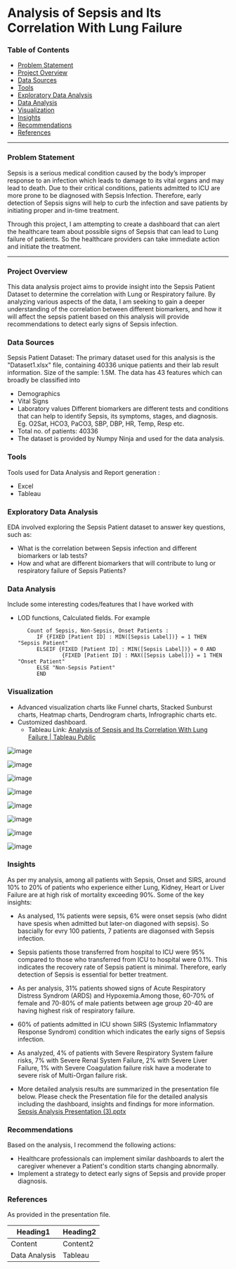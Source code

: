 # Analysis of Sepsis and Its Correlation With Lung Failure

### Table of Contents

- [Problem Statement](#problem-statement)
- [Project Overview](#project-overview)
- [Data Sources](#data-sources)
- [Tools](#tools)
- [Exploratory Data Analysis](#exploratory-data-analysis)
- [Data Analysis](#data-analysis)
- [Visualization](#visualization)
- [Insights](#insights)
- [Recommendations](#recommendations)
- [References](#references)

---

### Problem Statement
Sepsis is a serious medical condition caused by the body’s improper response to an infection which leads to damage to its vital organs and may lead to death. Due to their critical conditions, patients admitted to ICU are more prone to be diagnosed with Sepsis Infection. Therefore, early detection of Sepsis signs will help to curb the infection and save patients by initiating proper and in-time treatment. 

Through this project, I am attempting to create a dashboard that can alert the healthcare team about possible signs of Sepsis that can lead to Lung failure of patients. So the healthcare providers can take immediate action and initiate the treatment.

---

### Project Overview

This data analysis project aims to provide insight into the Sepsis Patient Dataset to determine the correlation with Lung or Respiratory failure. By analyzing various aspects of the data, I am seeking to gain a deeper understanding of the correlation between different biomarkers, and how it will affect the sepsis patient based on this analysis will provide recommendations to detect early signs of Sepsis infection.

### Data Sources 

Sepsis Patient Dataset: The primary dataset used for this analysis is the "Dataset1.xlsx" file, containing 40336 unique patients and their lab result information.
Size of the sample: 1.5M. The data has 43 features which can broadly be classified into
- Demographics
- Vital Signs
- Laboratory values
  Different biomarkers are different tests and conditions that can help to identify Sepsis, its symptoms, stages, and diagnosis. Eg. O2Sat, HCO3, PaCO3, SBP, DBP, HR, Temp, Resp etc.
- Total no. of patients: 40336
- The dataset is provided by Numpy Ninja and used for the data analysis.

### Tools 
Tools used for Data Analysis and Report generation :
- Excel
- Tableau 

### Exploratory Data Analysis

EDA involved exploring the Sepsis Patient dataset to answer key questions, such as:

- What is the correlation between Sepsis infection and different biomarkers or lab tests?
- How and what are different biomarkers that will contribute to lung or respiratory failure of Sepsis Patients?

### Data Analysis

Include some interesting codes/features that I have worked with
- LOD functions, Calculated fields. For example
  ~~~ Calculated field using LOD function
     Count of Sepsis, Non-Sepsis, Onset Patients :
        IF {FIXED [Patient ID] : MIN([Sepsis Label])} = 1 THEN "Sepsis Patient"
        ELSEIF {FIXED [Patient ID] : MIN([Sepsis Label])} = 0 AND
                {FIXED [Patient ID] : MAX([Sepsis Label])} = 1 THEN "Onset Patient"
        ELSE "Non-Sepsis Patient"
        END
  ~~~

### Visualization

- Advanced visualization charts like Funnel charts, Stacked Sunburst charts, Heatmap charts, Dendrogram charts, Infrographic charts etc.
- Customized dashboard.
  - Tableau Link: [Analysis of Sepsis and Its Correlation With Lung Failure | Tableau Public](https://public.tableau.com/views/AnalysisofSepsisandItsCorrelationWithLungFailure/AnalysisofSepsisandItsCorrelationWithLungFailure?:language=en-US&:sid=&:display_count=n&:origin=viz_share_link)
    
![image](https://github.com/SmitaPinjan/Analysis-of-Sepsis-and-Its-Correlation-With-Lung-Failure/assets/152721562/ed403ed1-eca6-4784-9168-bc13a3ade6bc)

![image](https://github.com/SmitaPinjan/Analysis-of-Sepsis-and-Its-Correlation-With-Lung-Failure/assets/152721562/d224fa77-c82b-403e-8c17-8d37b86c40d7)

![image](https://github.com/SmitaPinjan/Analysis-of-Sepsis-and-Its-Correlation-With-Lung-Failure/assets/152721562/449a5004-b3ba-448f-93c7-f6cf1ad1d62f)

![image](https://github.com/SmitaPinjan/Analysis-of-Sepsis-and-Its-Correlation-With-Lung-Failure/assets/152721562/4c33065f-b1fe-4743-a1af-b2fb643e606f)

![image](https://github.com/SmitaPinjan/Analysis-of-Sepsis-and-Its-Correlation-With-Lung-Failure/assets/152721562/85cb1e6a-2ae5-473d-9286-fece7b784108)

![image](https://github.com/SmitaPinjan/Analysis-of-Sepsis-and-Its-Correlation-With-Lung-Failure/assets/152721562/6da9846c-7476-4e0d-b3da-192b537fac7f)

![image](https://github.com/SmitaPinjan/Analysis-of-Sepsis-and-Its-Correlation-With-Lung-Failure/assets/152721562/98bc2e43-3e95-45f6-93e2-46f144bbab8f)

![image](https://github.com/SmitaPinjan/Analysis-of-Sepsis-and-Its-Correlation-With-Lung-Failure/assets/152721562/f336a596-85c6-47ed-9f46-a3521d2d3402)

 
### Insights

As per my analysis, among all patients with Sepsis, Onset and SIRS, around 10%  to 20% of patients who experience either Lung, Kidney, Heart or Liver Failure are at high risk of mortality exceeding 90%.
Some of the key insights:

- As analysed, 1% patients were sepsis, 6% were onset sepsis (who didnt have spesis when admitted but later-on diagoned with sepsis). So bascially for evry 100 patients, 7 patients are diagonsed with Sepsis infection.
- Sepsis patients those transferred from hospital to ICU were 95% compared to those who transferred from ICU to hospital were 0.1%. This indicates the recovery rate of Sepsis patient is minimal. Therefore, early detection of Sepsis is essential for better treatment.
- As per analysis, 31% patients showed signs of Acute Respiratory Distress Syndrom (ARDS) and Hypoxemia.Among those, 60-70% of female and 70-80% of male patients between age group 20-40 are having highest risk of respiratory failure.
- 60% of patients admitted in ICU shown SIRS (Systemic Inflammatory Response Syndrom) condition which indicates the early signs of Sepsis infection.
- As analyzed, 4% of patients with Severe Respiratory System failure risks, 7% with Severe Renal System Failure, 2% with Severe Liver Failure, 1% with Severe Coagulation failure risk have a moderate to severe risk of Multi-Organ failure risk.

- More detailed analysis results are summarized in the presentation file below. Please check the Presentation file for the detailed analysis including the dashboard, insights and findings for more information. 
[Sepsis Analysis Presentation (3).pptx](https://github.com/SmitaPinjan/Analysis-of-Sepsis-and-Its-Correlation-With-Lung-Failure/files/15046771/Sepsis.Analysis.Presentation.3.pptx)

### Recommendations

Based on the analysis, I recommend the following actions:
- Healthcare professionals can implement similar dashboards to alert the caregiver whenever a Patient's condition starts changing abnormally.
- Implement a strategy to detect early signs of Sepsis and provide proper diagnosis.

### References
As provided in the presentation file.

|Heading1|Heading2|
|--------|--------|
|Content |Content2|
|Data Analysis| Tableau|
